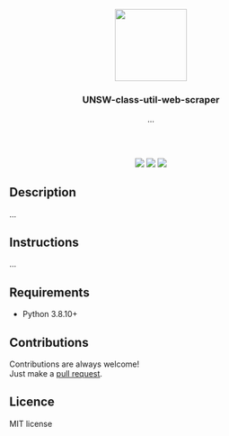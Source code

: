<p align="center">
<img src="attachments\email.png" width="128" height="128"/>
<br/>
<h3 align="center">UNSW-class-util-web-scraper</h3>
<p align="center">...</p>
<h2></h2>
</p>
<br />

<p align="center">
<a href="../../issues"><img src="..." /></a>
<a href="../../pulls"><img src="https://img.shields.io/github/issues-pr/aminbeigi/UNSW-class-util-web-scraper.svg?style=flat-square" /></a>
<img src="https://img.shields.io/github/license/aminbeigi/UNSW-class-util-web-scraper?style=flat-square">
</p>

## Description
...

## Instructions
...

## Requirements
* Python 3.8.10+

## Contributions
Contributions are always welcome!  
Just make a [pull request](../../pulls).

## Licence
MIT license
